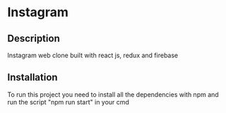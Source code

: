 # Instagram

## Description
  Instagram web clone built with react js, redux and firebase
  
## Installation
 To run this project you need to install all the dependencies with npm and run the script "npm run start" in your cmd
